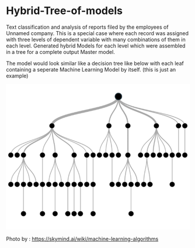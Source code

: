 # Hybrid-Tree-of-models


Text classification and analysis of reports filed by the employees of Unnamed company. This is a special case where each record was assigned with three levels of dependent variable with many combinations of them in each level. Generated hybrid Models for each level which were assembled in a tree for a complete output Master model. 

The model would look similar like a decision tree like below with each leaf containing a seperate Machine Learning Model by itself. (this is just an example)

![Image of Yaktocat](https://github.com/KavinkumarRM/My-Repository/blob/master/Hybrid%20tree%20of%20models/decision_tree.png)

Photo by : https://skymind.ai/wiki/machine-learning-algorithms
